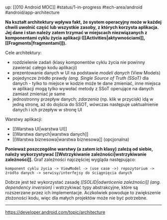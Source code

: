 up: [[010 Android MOC]]
#status/1-in-progress
#tech-area/android
#android/app-architecture

**Na kształt architektury wpływa fakt, że system operacyjny może w każdej chwili uwolnić część lub wszystkie zasoby, z których korzysta aplikacja. Jej dane i stan należy zatem trzymać w miejscach niezwiązanych z komponentami cyklu życia aplikacji ([[Activities|aktywnościami]], [[Fragments|fragmentami]]).**

Cele architektury:
- rozdzielenie zadań (klasy komponentów cyklu życia nie powinny zawierać całego kodu aplikacji)
- prezentowanie danych w UI na podstawie _modeli danych_ (View Models)
- pojedyncze źródło prawdy _(ang. Single Source of Truth (SSoT)_ dla danych - tylko to miejsce w kodzie może te dane zmieniać, inne miejsca w aplikacji mogą tylko wywołać metody z SSoT operujące na danych zamiast zmieniać je same
- jednostronny przepływ danych; _zdarzenia_ (np. klik w przycisk) idą w jedną stronę, aż do dojścia do SSOT, wówczas następuje uaktualnienie danych i ich przepływ w stronę UI

Warstwy aplikacji:
- [[Warstwa UI|warstwa UI]]
- [[Warstwa danych|warstwa danych]]
- [[Warstwa biznesowa|warstwa biznesowa]] (opcjonalna)

**Ponieważ poszczególne warstwy (a zatem ich klasy) zależą od siebie, należy wykorzystywać [[Wstrzykiwanie zależności|wstrzykiwanie zależności]].** Graf zależności najczęściej wygląda następująco:

```
komponent cyklu życia -> ViewModel -> (use case ->) repozytorium -> źródło danych -> serwisy/interfejsy do ściągnięcia danych
```

Dobrze jest też wykorzystać zasadę _[[SOLID|odwrócenia zależności]] (ang. dependency inversion)_ i wstrzykiwać typy abstrakcyjne, które są rozszerzane przez ich implementacje. Aczkolwiek powoduje to zwiększenie złożoności kodu, więc dla małych projektów może nie być potrzebne.














---
https://developer.android.com/topic/architecture